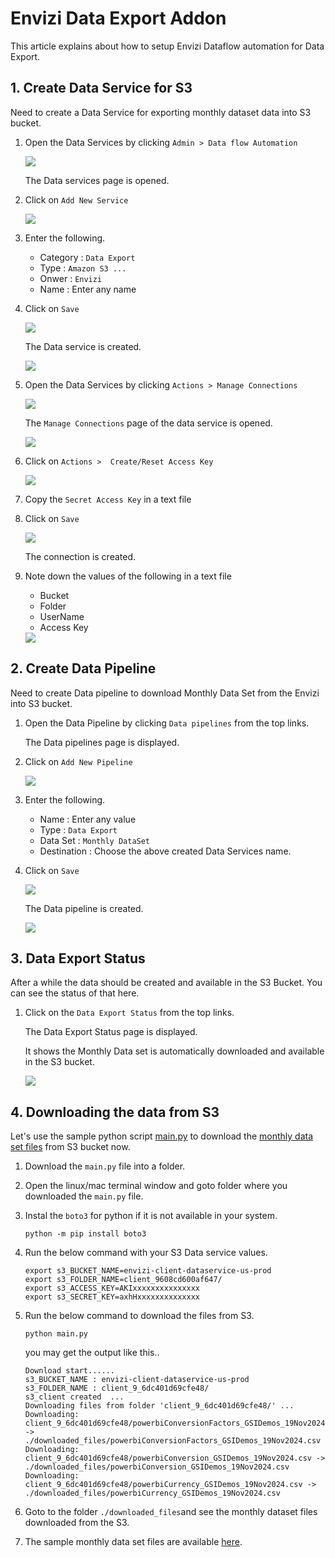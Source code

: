 # Envizi Data Export Addon

This article explains about how to setup Envizi Dataflow automation for Data Export.


## 1. Create Data Service for S3

Need to create a Data Service for exporting monthly dataset data into S3 bucket.

1. Open the Data Services by clicking  `Admin > Data flow Automation`

    <img src="images/img-11.png">

    The Data services page is opened.

2. Click on `Add New Service`

    <img src="images/img-12.png">

3. Enter the following.

    - Category : `Data Export`
    - Type : `Amazon S3 ...`
    - Onwer : `Envizi`
    - Name : Enter any name

4. Click on `Save`

    <img src="images/img-13.png">

    The Data service is created.

    <img src="images/img-14.png">

5. Open the Data Services by clicking  `Actions > Manage Connections`

    <img src="images/img-15.png">

    The `Manage Connections` page of the data service is opened.

    <img src="images/img-15.png">


6. Click on  `Actions >  Create/Reset Access Key`

    <img src="images/img-16.png">

7. Copy the `Secret Access Key` in a text file

8. Click on  `Save`

    <img src="images/img-17.png">

    The connection is created.

9. Note down the values of the following in a text file
    - Bucket 
    - Folder
    - UserName
    - Access Key

    <img src="images/img-18.png">


## 2. Create Data Pipeline

Need to create Data pipeline to download Monthly Data Set from the Envizi into S3 bucket. 

1. Open the Data Pipeline by clicking  `Data pipelines` from the top links.

    The Data pipelines page is displayed.

2. Click on `Add New Pipeline`

    <img src="images/img-21.png">

3. Enter the following.

    - Name : Enter any value
    - Type : `Data Export`
    - Data Set : `Monthly DataSet`
    - Destination : Choose the above created Data Services name.

4. Click on `Save`

    <img src="images/img-22.png">

    The Data pipeline is created.

    <img src="images/img-23.png">

## 3. Data Export Status

After a while the data should be created and available in the S3 Bucket. You can see the status of that here.

1. Click on the  `Data Export Status` from the top links.

    The Data Export Status page is displayed.

    It shows the Monthly Data set is automatically downloaded and available in the S3 bucket.

    <img src="images/img-31.png">


## 4. Downloading the data from S3

Let's use the sample python script [main.py](./python/main.py) to download the [monthly data set files](./output) from S3 bucket now. 

1. Download the `main.py` file into a folder.

2. Open the linux/mac terminal window and goto folder where you downloaded the `main.py` file.

3. Instal the `boto3` for python if it is not available in your system.
    ```
    python -m pip install boto3
    ```

4. Run the below command with your S3 Data service values.
    ```
    export s3_BUCKET_NAME=envizi-client-dataservice-us-prod
    export s3_FOLDER_NAME=client_9608cd600af647/
    export s3_ACCESS_KEY=AKIxxxxxxxxxxxxxxx
    export s3_SECRET_KEY=axhHxxxxxxxxxxxxxx

    ```
5. Run the below command to download the files from S3.
    ```
    python main.py
    ```

    you may get the output like this..

    ```
    Download start......
    s3_BUCKET_NAME : envizi-client-dataservice-us-prod
    s3_FOLDER_NAME : client_9_6dc401d69cfe48/
    s3_client created  ...
    Downloading files from folder 'client_9_6dc401d69cfe48/' ...
    Downloading: client_9_6dc401d69cfe48/powerbiConversionFactors_GSIDemos_19Nov2024.csv -> ./downloaded_files/powerbiConversionFactors_GSIDemos_19Nov2024.csv
    Downloading: client_9_6dc401d69cfe48/powerbiConversion_GSIDemos_19Nov2024.csv -> ./downloaded_files/powerbiConversion_GSIDemos_19Nov2024.csv
    Downloading: client_9_6dc401d69cfe48/powerbiCurrency_GSIDemos_19Nov2024.csv -> ./downloaded_files/powerbiCurrency_GSIDemos_19Nov2024.csv
    ```

6. Goto to the folder `./downloaded_files`and see the monthly  dataset files downloaded from the S3.

7. The sample monthly data set files are available [here](./output). 
